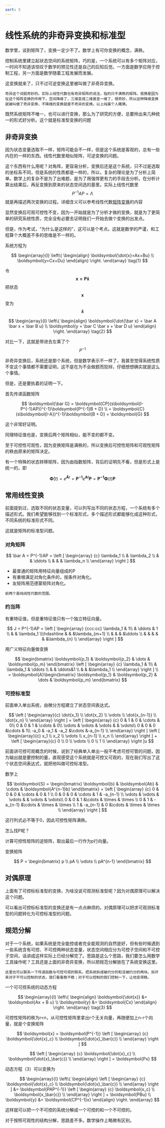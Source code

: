 ```yaml
---
sort: 5
---
```

# 线性系统的非奇异变换和标准型

数学里，谈到矩阵了，变换一定少不了。数学上有可你变换的概念，满秩。

控制系统里建立起状态空间的系统矩阵，巧的是，一个系统可以有多个矩阵对应，一时间不知道该惊叹于数学的预见性还是自己的后知后觉。一方面是数学应用于控制工程，另一方面是数学随着工程发展而发展。

这变换就来了，只不过可逆变换这里被叫做了非奇异变换。


```note
奇异这个词挺奇妙的。实际上线性代数也有奇异矩阵的说法，指的只不满秩的矩阵。我猜是因为在这个矩阵变换的作用下，空间降维了，三维变成二维甚至一维了，很奇妙，所以这种降维变换就被叫做了奇异变换，不降维的变换就是不奇异的变换。以上纯属个人瞎猜。
```

既然系统矩阵不唯一，也可以进行变换，那么为了研究的方便，总要拎出来几种统一的形式好分析。这个就是标准型变换的问题


## 非奇异变换

因为状态变量选取不一样，矩阵可能会不一样，但是这个系统是客观的，总有一些内在的一样的东西。线性代数里相似矩阵，可逆变换的问题。

这个东西有什么用呢？对角阵，更容易分析，变换后还是这个系统，只不过是选取的坐标系不同，但是系统的性质都是一样的，所以，复杂的理论是为了分析上简单。数学上的复杂不是为了出难题，是为了用强悍更有力的手段去分析。在分析计算出结果后，再反变换到原来的状态空间选的基里。实际上线性代数里$$ P^{-1}AP = \Lambda $$就是再描述两次变换的过程。详细含义可以参考线性代数[矩阵变换](https://xymeng.xyz/Mathematics/part1/chapter1/2%E7%9F%A9%E9%98%B5%E5%8F%98%E6%8D%A2.html)的内容

显然变换后可观可控性不变，因为一开始就是为了分析才做的变换，就是为了更简单的研究系统性质，完全没有必要去证明我们一开始去做个变换的出发点。

但是，作为考试，“为什么是这样的”，这可以是个考点。这就是数学的严谨，和工程算个大概差不多的思维是不一样的。

系统方程为

$$
\begin{array}{l}
    \left\{
        \begin{align}
            \boldsymbol{\dot{x}=Ax+Bu} \\
            \boldsymbol{y=Cx+Du}
        \end{align}
    \right.
\end{array}
\tag{1}
$$

令$$ \boldsymbol{x = P\bar{x}} $$把状态$$ \boldsymbol{x} $$变为$$ \boldsymbol{\bar{x}} $$

$$
\begin{array}{l}
    \left\{
        \begin{align}
            \boldsymbol{\dot{\bar x} = \bar A \bar x + \bar B u} \\
            \boldsymbol{y = \bar C \bar x + \bar D u}
        \end{align}
    \right.
\end{array}
\tag{2}
$$

对比一下，这就是带进去左乘了个$$ P^{-1} $$

非奇异变换后，系统还是那个系统，但是数学表示不一样了，我甚至觉得系统性质不变这个事情都不需要证明，这不是在为不会做题而狡辩，仔细想想确实就是这么个事情。

但是，还是要执着的证明一下。

首先传递函数矩阵

$$ \boldsymbol{\bar G} = \boldsymbol{CP}(s\boldsymbol{I-P^{-1}AP})^{-1}\boldsymbol{P^{-1}B + D} \\
= \boldsymbol{C}(s\boldsymbol{I-A})^{-1}\boldsymbol{B + D} = \boldsymbol{G}
$$

这个非常好证明。

同理特征值也是，变换后两个矩阵相似，能不变的都不变。

至于可控性可观性，因为变换矩阵是满秩的，所以变换后可控性矩阵和可观性矩阵的秩由原来的矩阵决定。

有一个特殊的状态转移矩阵，因为由指数矩阵，背后的证明先不看，但是形式上是统一的，即

$$ \boldsymbol{\bar \Phi}(t) =  e^{\boldsymbol{\bar A}t} = \boldsymbol{P^{-1}}e^{\boldsymbol{ A}t}\boldsymbol{P} = \boldsymbol{P^{-1}}\boldsymbol{\Phi}(t)\boldsymbol{P}$$

## 常用线性变换

前面提到过，选取不同的状态变量，可以列写出不同的状态方程，一个系统有多个描述形式。我们希望能够找到一个标准形式，多个描述形式都能够化成这种形式，不同系统的标准形式不同。

这就是矩阵的标准型问题。

### 对角矩阵

$$
\bar A = P^{-1}AP =
\left [ \begin{array} {c}
\lambda_1 \\  
    & \lambda_2 \\
    &   & \ddots \\
    &   &   & \lambda_n \\   
\end{array} \right ]
$$

- 最普通的矩阵用特征向量组成的P
- 有重根满足对角化条件的，按条件对角化。
- 友矩阵用范德蒙矩阵对角化。

```note
前两个是纯线性代数的范围。

```

### 约当阵

有重特征值，但是重特征值只有一个独立特征向量。

$$
J = P^{-1}AP =
\left [ \begin{array} {ccc:cc}
\lambda_1 & 1\\  
    & \ddots & 1 \\
    &   & \lambda_1 \\\hdashline
    &   &   &\lambda_{m+1} \\ 
    &   &   &   &\ddots \\
    &   &   &   &   &   &\lambda_{n} \\  
\end{array} \right ]
$$


用广义特征向量做变换

$$
\begin{bmatrix} \boldsymbol{p_1} & \boldsymbol{p_2} & \dots & \boldsymbol{p_m} 
\end{bmatrix}
\left [ \begin{array} {c}
\lambda_1 & 1\\  
    & \lambda_1 & \ddots \\
    &   & \ddots&1 \\
    &   &   &\lambda_1 \\   
\end{array} \right ] \\
= \boldsymbol{A}\begin{bmatrix} \boldsymbol{p_1} & \boldsymbol{p_2} & \dots & \boldsymbol{p_m} 
\end{bmatrix}
$$


### 可控标准型

前面单入单出系统，由微分方程建立了状态空间表达式。

$$
\left [ \begin{array}{c}
\dot{x_1}       \\  
\dot{x_2}       \\
\vdots          \\
\dot{x_{n-1}}   \\
\dot{x_n}       \\  
\end{array} \right ] = 
\left [ \begin{array} {c}
0   & 1 & 0 & \cdots & 0\\  
0   & 0 & 1 & \cdots & 0\\  
\vdots    & \vdots  & \vdots & & \vdots\\ 
0   & 0 & 0 &\cdots & 1\\ 
-a_0  & -a_1 &  -a_2 &\cdots  &-a_{n-1}  \\ 
\end{array} \right ]
\left [ \begin{array}{c}
x_1      \\  
x_2      \\
\vdots   \\
x_{n-1}  \\
x_n      \\  
\end{array} \right ] + 
\left [ \begin{array}{c}
0       \\  
0       \\
\vdots          \\
0   \\
1       \\  
\end{array} \right ]u
$$

前面讲可控可观概念的时候，说到了经典单入单出一般不考虑可控可管的问题，因为输出就是要控制的量，直观感受这个系统就是可控又可观的，现在我们写出了这个状态空间表达式，就把他叫做可控标准型。

数学上

$$
\boldsymbol{S} = 
\begin{bmatrix} \boldsymbol{b} & \boldsymbol{Ab} & \cdots & \boldsymbol{A^{n-1}b} 
\end{bmatrix} = 
\left [ \begin{array} {c}
0   &  0  & 0  & \cdots & 0 & 1                 \\  
0   &  0  & 0  & \cdots & 1 & -a_{n-1}          \\  
\vdots    & \vdots  & \vdots & & \vdots & \vdots\\ 
0   &  0  & 1  &\cdots &     \times & \times      \\ 
0   &  1  & -a_{n-1} &\cdots  &  \times  & \times       \\ 
1   & -a_{n-1} & 0 &\cdots  &  \times   & \times  \\
\end{array} \right ]
$$

这行列式必不等于0，因此可控性矩阵满秩。

怎么找P呢？

计算可控性矩阵的逆矩阵，取出最后一行作为p行向量。

变换矩阵

$$ P = \begin{bmatrix}
p \\ pA \\ \vdots \\ pA^{n-1} 
\end{bmatrix} $$



## 对偶原理

上面有了可控标标准型的变换，为啥没说可观测标准型呢？因为对偶原理可以解决这个问题。

可以看出可控标标准型的变换还是有一点点麻烦的。对偶原理可以把求可观测标准型的问题转化为可控标准型的问题。


## 规范分解

对于一个系统，如果系统是完全能控或者完全能观测的自然是好，但有些时候遇到一些系统含有可控、不可控两种状态变量，状态空间相应分为可控子空间和不可控子空间，话讲成这样实际上已经分解完了。思路是这么个思路，我们要怎么用数学工具操作呢？工具还是上面的非奇异变换，所以把规范分解放在了系统变换这里。

```note
这里也可以联系一下传递函数与可控可观的联系。把系统拆成被约分的和没被约分的两块。拆开来对于不可以控制的状态，我们看看稳不稳；对于可以控制的我们控制一下，让他变得稳。
```

一个可可控系统的动态方程

$$
\begin{array}{l}
    \left\{
        \begin{align}
            \boldsymbol{\dot{x}} &= \boldsymbol{Ax + B u} \\
            \boldsymbol{y} &= \boldsymbol{Cx}
        \end{align}
    \right.
\end{array}
\tag{3}
$$

可控性矩阵的秩为r<n，从可控性矩阵里拿出r个无关向量，再随便加上n-r个向量，就是个变换矩阵


$$ 
\boldsymbol{x} = \boldsymbol{P^{-1}}
\left [ \begin{array} {c}
\boldsymbol{\dot{x}_c} \\  
\boldsymbol{\dot{x}_\bar{c}} \\  
\end{array} \right ]
$$

$$
\left [ \begin{array} {c}
\boldsymbol{\dot{x}_c} \\  
\boldsymbol{\dot{x}_\bar{c}} \\  
\end{array} \right ] = \boldsymbol{Px}
$$

动态方程（3）可以变换为

$$
\begin{array}{l}
    \left\{
        \begin{align}
            \left [ \begin{array} {c}
            \boldsymbol{\dot{x}_c} \\  
            \boldsymbol{\dot{x}_\bar{c}} \\  
            \end{array} \right ] &= \boldsymbol{PAP^{-1}}
            \left [ \begin{array} {c}
            \boldsymbol{x_c} \\  
            \boldsymbol{x_\bar{c}} \\  
            \end{array} \right ] + \boldsymbol{PBu} \\
            \boldsymbol{y} &= \boldsymbol{CP^{-1}x}
        \end{align}
    \right.
\end{array}
$$


这样就可以把一个不可控的系统分解成一个可控的和一个不可控的。


对于按照可观性的结构分解，思路差不多。数学操作上略微有区别。


